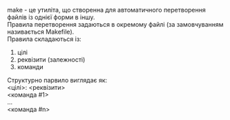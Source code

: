 make - це утиліта, що створенна для автоматичного перетворення файлів із однієї форми в іншу.  
Правила перетворення задаються в окремому файлі (за замовчуванням називається Makefile).  
Правила складаються із:  
1.  цілі
2.  реквізити (залежності)
3.  команди  

Структурно парвило виглядає як:  
    <цілі>: <реквізити>  
	    <команда #1>  
		...  
		<команда #n>  

